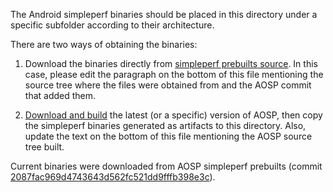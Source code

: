 The Android simpleperf binaries should be placed in this directory under a specific subfolder according to their architecture.

There are two ways of obtaining the binaries:

1) Download the binaries directly from [simpleperf prebuilts source](https://android.googlesource.com/platform/prebuilts/simpleperf/+/master/bin/android/). In this case, please edit the paragraph on the bottom of this file mentioning the source tree where the files were obtained from and the AOSP commit that added them.

2) [Download and build](https://source.android.com/source/initializing) the latest (or a specific) version of AOSP, then copy the simpleperf binaries generated as artifacts to this directory. Also, update the text on the bottom of this file mentioning the AOSP source tree built.

Current binaries were downloaded from AOSP simpleperf prebuilts (commit [2087fac969d4743643d562fc521dd9fffb398e3c](https://android.googlesource.com/platform/prebuilts/simpleperf/+/2087fac969d4743643d562fc521dd9fffb398e3c/bin/android/)).


